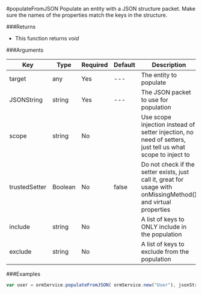 #populateFromJSON
Populate an entity with a JSON structure packet. Make sure the names of the properties match the keys in the structure.

###Returns

* This function returns *void*


###Arguments

| Key | Type | Required | Default | Description |
| --- | --- | --- | --- | --- |
| target | any | Yes | --- | The entity to populate |
| JSONString | string | Yes | --- | The JSON packet to use for population |
| scope | string | No |  | Use scope injection instead of setter injection, no need of setters, just tell us what scope to inject to |
| trustedSetter | Boolean | No | false | Do not check if the setter exists, just call it, great for usage with onMissingMethod() and virtual properties |
| include | string | No |  | A list of keys to ONLY include in the population |
| exclude | string | No |  | A list of keys to exclude from the population |

###Examples

```javascript
var user = ormService.populateFromJSON( ormService.new("User"), jsonString );
```